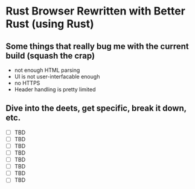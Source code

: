 # Rust Browser Rewritten with Better Rust (using Rust)

## Some things that really bug me with the current build (squash the crap)
- not enough HTML parsing
- UI is not user-interfacable enough
- no HTTPS
- Header handling is pretty limited

## Dive into the deets, get specific, break it down, etc.
- [ ] TBD
- [ ] TBD
- [ ] TBD
- [ ] TBD
- [ ] TBD
- [ ] TBD
- [ ] TBD
- [ ] TBD
